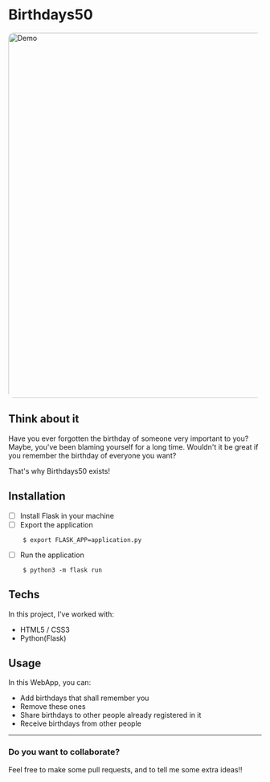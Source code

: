 # Birthdays50

<img width="728" style="border-radius:10px" src="https://i.imgur.com/2C5mSSh.png" alt="Demo"></a>

## Think about it

Have you ever forgotten the birthday of someone very important to you? Maybe, you've been blaming yourself for a long time.
Wouldn't it be great if you remember the birthday of everyone you want?

That's why Birthdays50 exists!

## Installation

- [ ] Install Flask in your machine
- [ ] Export the application
```
    $ export FLASK_APP=application.py
```
- [ ] Run the application
```
    $ python3 -m flask run
```

## Techs

In this project, I've worked with:
- HTML5 / CSS3
- Python(Flask)

## Usage

In this WebApp, you can:
- Add birthdays that shall remember you
- Remove these ones
- Share birthdays to other people already registered in it
- Receive birthdays from other people
---
### Do you want to collaborate?

Feel free to make some pull requests, and to tell me some extra ideas!!